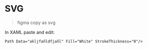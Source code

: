 # SVG

>figma copy as svg

In XAML paste and edit:

```xml
Path Data="akljfañldfjañl" Fill="White" StrokeThickness="0"/>
```